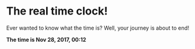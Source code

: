 # The real time clock!

Ever wanted to know what the time is? Well, your journey is about to end!

**The time is Nov 28, 2017, 00:12**